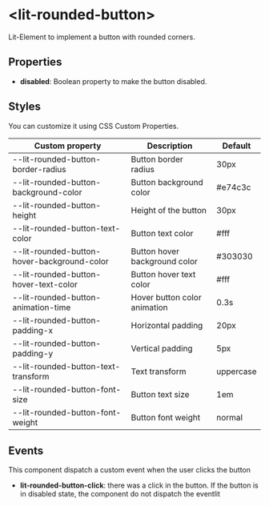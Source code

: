 # \<lit-rounded-button>
Lit-Element to implement a button with rounded corners.

## Properties

- **disabled**: Boolean property to make the button disabled.

## Styles

You can customize it using CSS Custom Properties.

Custom property | Description | Default
----------------|-------------|---------
--lit-rounded-button-border-radius | Button border radius | 30px
--lit-rounded-button-background-color | Button background color | #e74c3c
--lit-rounded-button-height | Height of the button | 30px
--lit-rounded-button-text-color | Button text color | #fff
--lit-rounded-button-hover-background-color | Button hover background color | #303030
--lit-rounded-button-hover-text-color | Button hover text color | #fff
--lit-rounded-button-animation-time | Hover button color animation | 0.3s
--lit-rounded-button-padding-x | Horizontal padding | 20px
--lit-rounded-button-padding-y | Vertical padding | 5px
--lit-rounded-button-text-transform | Text transform | uppercase
--lit-rounded-button-font-size | Button text size | 1em
--lit-rounded-button-font-weight | Button font weight | normal

## Events

This component dispatch a custom event when the user clicks the button

- **lit-rounded-button-click**: there was a click in the button. If the button is in disabled state, the component do not dispatch the eventlit